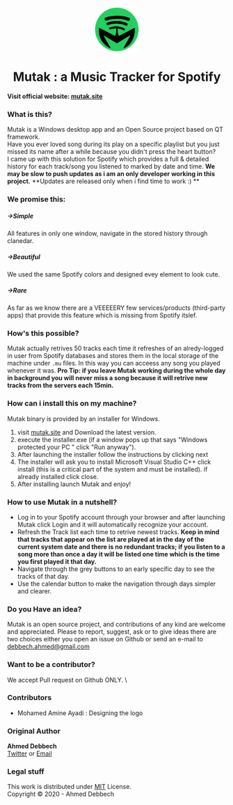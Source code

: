 <p align="center"> <img src="mutak/resources/spotifyico.png" width="100"> </p>

<h1 align="center">Mutak : a Music Tracker for Spotify</h1>

**Visit official website: [mutak.site](https://bit.ly/2WUHah8)**
### What is this?
Mutak is a Windows desktop app and an Open Source project based on QT framework. \
Have you ever loved song during its play on a specific playlist but you just missed its name after a while because you didn't press the heart button? \
I came up with this solution for Spotify which provides a full & detailed history for each track/song
you listened to marked by date and time.
**We may be slow to push updates as i am an only developer working in this project.**
**Updates are released only when i find time to work :) **
### We promise this: 
##### ->Simple
All features in only one window, navigate in the stored history through clanedar.
##### ->Beautiful
We used the same Spotify colors and designed evey element to look cute.
##### ->Rare
As far as we know there are a VEEEEERY few services/products (third-party apps) that provide this feature which is missing from Spotify itslef.
### How's this possible?
Mutak actually retrives 50 tracks each time it refreshes of an alredy-logged in user from Spotify databases and stores them in the local storage of the machine under `.mu` files. In this way you can acceess any song you played whenever it was. 
**Pro Tip: if you leave Mutak working during the whole day in background you will never miss a song because it will retrive new tracks from the servers each 15min.**
### How can i install this on my machine?
Mutak binary is provided by an installer for Windows.
1) visit [mutak.site](https://bit.ly/2WUHah8) and Download the latest version.
2) execute the installer.exe (if a window pops up that says "Windows protected your PC " click "Run anyway").
3) After launching the installer follow the instructions by clicking next
4) The installer will ask you to install Microsoft Visual Studio C++ click install (this is a critical part of the system and must be installed). if already installed click close.
5) After installing launch Mutak and enjoy!
### How to use Mutak in a nutshell?
* Log in to your Spotify account through your browser and after launching Mutak click Login and it will automatically recognize your account.
* Refresh the Track list each time to retrive newest tracks.
**Keep in mind that tracks that appear on the list are played at in the day of the current system date and there is no redundant tracks; if you listen to a song more than once a day it will be listed one time which is the time you first played it that day.**
* Navigate through the grey buttons to an early specific day to see the tracks of that day.
* Use the calendar button to make the navigation through days simpler and clearer.
### Do you Have an idea?
Mutak is an open source project, and contributions of any kind are welcome and appreciated.
Please to report, suggest, ask or to give ideas there are two choices either you open an issue on Github or send an e-mail to debbech.ahmed@gmail.com
### Want to be a contributor?
We accept Pull request on Github ONLY. \
### Contributors
* Mohamed Amine Ayadi : Designing the logo
### Original Author
**Ahmed Debbech** \
[Twitter](https://www.twitter.com/AhmedDebb) or [Email](debbech.ahmed@gmail.com)
### Legal stuff
This work is distributed under [MIT](https://opensource.org/licenses/MIT) License. \
Copyright © 2020 - Ahmed Debbech

